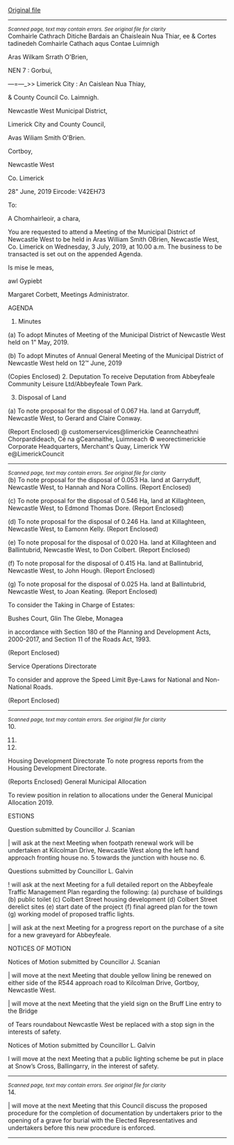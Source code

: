 [Original file](https://www.limerick.ie/sites/default/files/media/documents/2019-07/00%202019-07-03%20Agenda.pdf)

---
*<small>Scanned page, text may contain errors. See original file for clarity</small>*  
Comhairle Cathrach Ditiche Bardais an Chaisleain Nua Thiar,
ee & Cortes tadinedeh Comhairle Cathach aqus Contae Luimnigh

Aras Wilkam Srrath O'Brien,

NEN 7 : Gorbui,

—=—_>> Limerick City : An Caislean Nua Thiay,

& County Council Co. Laimnigh.

Newcastle West Municipal District,

Limerick City and County Council,

Avas Wiliam Smith O'Brien.

Cortboy,

Newcastle West

Co. Limerick

28" June, 2019 Eircode: V42EH73

To:

A Chomhairleoir, a chara,

You are requested to attend a Meeting of the Municipal District of Newcastle West to be held
in Aras William Smith OBrien, Newcastle West, Co. Limerick on Wednesday, 3 July, 2019, at
10.00 a.m. The business to be transacted is set out on the appended Agenda.

Is mise le meas,

awl Gypiebt

Margaret Corbett,
Meetings Administrator.

AGENDA
1. Minutes

(a) To adopt Minutes of Meeting of the Municipal District of Newcastle West held on
1" May, 2019.

(b) To adopt Minutes of Annual General Meeting of the Municipal District of
Newcastle West held on 12™ June, 2019

(Copies Enclosed)
2. Deputation
To receive Deputation from Abbeyfeale Community Leisure Ltd/Abbeyfeale Town
Park.

3. Disposal of Land

(a) To note proposal for the disposal of 0.067 Ha. land at Garryduff, Newcastle
West, to Gerard and Claire Conway.

(Report Enclosed)
@ customerservices@limerickie
Ceanncheathni Chorpardideach, Cé na gCeannaithe, Luimneach © weorectimerickie
Corporate Headquarters, Merchant's Quay, Limerick YW e@LimerickCouncit


---
*<small>Scanned page, text may contain errors. See original file for clarity</small>*  
(b) To note proposal for the disposal of 0.053 Ha. land at Garryduff, Newcastle
West, to Hannah and Nora Collins.
(Report Enclosed)

(c) To note proposal for the disposal of 0.546 Ha, land at Killaghteen,
Newcastle West, to Edmond Thomas Dore.
(Report Enclosed)

(d) To note proposal for the disposal of 0.246 Ha. land at Killaghteen, Newcastle
West, to Eamonn Kelly.
(Report Enclosed)

(e) To note proposal for the disposal of 0.020 Ha. land at Killaghteen and
Ballintubrid, Newcastle West, to Don Colbert.
(Report Enclosed)

(f) To note proposal for the disposal of 0.415 Ha. land at Ballintubrid, Newcastle
West, to John Hough.
(Report Enclosed)

(g) To note proposal for the disposal of 0.025 Ha. land at Ballintubrid, Newcastle
West, to Joan Keating.
(Report Enclosed)

To consider the Taking in Charge of Estates:

Bushes Court, Glin
The Glebe, Monagea

in accordance with Section 180 of the Planning and Development Acts, 2000-2017,
and Section 11 of the Roads Act, 1993.

(Report Enclosed)

Service Operations Directorate

To consider and approve the Speed Limit Bye-Laws for National and Non-National
Roads.

(Report Enclosed)


---
*<small>Scanned page, text may contain errors. See original file for clarity</small>*  
10.

11.

12.

Housing Development Directorate
To note progress reports from the Housing Development Directorate.

(Reports Enclosed)
General Municipal Allocation

To review position in relation to allocations under the General Municipal Allocation
2019.

ESTIONS

Question submitted by Councillor J. Scanian

| will ask at the next Meeting when footpath renewal work will be undertaken at
Kilcolman Drive, Newcastle West along the left hand approach fronting house no. 5
towards the junction with house no. 6.

Questions submitted by Councillor L. Galvin

! will ask at the next Meeting for a full detailed report on the Abbeyfeale Traffic
Management Plan regarding the following: (a) purchase of buildings (b) public toilet
(c) Colbert Street housing development (d) Colbert Street derelict sites (e) start date
of the project (f) final agreed plan for the town (g) working model of proposed traffic
lights.

| will ask at the next Meeting for a progress report on the purchase of a site for a new
graveyard for Abbeyfeale.

NOTICES OF MOTION

Notices of Motion submitted by Councillor J. Scanian

| will move at the next Meeting that double yellow lining be renewed on either side of
the R544 approach road to Kilcolman Drive, Gortboy, Newcastle West.

| will move at the next Meeting that the yield sign on the Bruff Line entry to the Bridge

of Tears roundabout Newcastle West be replaced with a stop sign in the interests of
safety.

Notices of Motion submitted by Councillor L. Galvin

I will move at the next Meeting that a public lighting scheme be put in place at Snow’s
Cross, Ballingarry, in the interest of safety.


---
*<small>Scanned page, text may contain errors. See original file for clarity</small>*  
14.

| will move at the next Meeting that this Council discuss the proposed procedure for
the completion of documentation by undertakers prior to the opening of a grave for
burial with the Elected Representatives and undertakers before this new procedure is
enforced.


---
